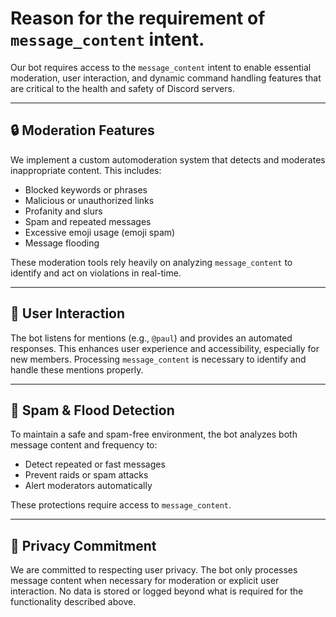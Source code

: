 # Reason for the requirement of `message_content` intent.

Our bot requires access to the `message_content` intent to enable essential moderation, user interaction, and dynamic command handling features that are critical to the health and safety of Discord servers.

---

## 🔒 Moderation Features

We implement a custom automoderation system that detects and moderates inappropriate content. This includes:

- Blocked keywords or phrases  
- Malicious or unauthorized links  
- Profanity and slurs  
- Spam and repeated messages  
- Excessive emoji usage (emoji spam)  
- Message flooding  

These moderation tools rely heavily on analyzing `message_content` to identify and act on violations in real-time.

---

## 🤖 User Interaction

The bot listens for mentions (e.g., `@paul`) and provides an automated responses. This enhances user experience and accessibility, especially for new members. Processing `message_content` is necessary to identify and handle these mentions properly.

---

## 🚨 Spam & Flood Detection

To maintain a safe and spam-free environment, the bot analyzes both message content and frequency to:

- Detect repeated or fast messages  
- Prevent raids or spam attacks  
- Alert moderators automatically  

These protections require access to `message_content`.

---

## 🔐 Privacy Commitment

We are committed to respecting user privacy. The bot only processes message content when necessary for moderation or explicit user interaction. No data is stored or logged beyond what is required for the functionality described above.